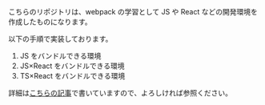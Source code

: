 こちらのリポジトリは、webpack の学習として JS や React などの開発環境を作成したものになります。

以下の手順で実装しております。

1. JS をバンドルできる環境
2. JS×React をバンドルできる環境
3. TS×React をバンドルできる環境

詳細は[こちらの記事](https://zenn.dev/spacemarket/articles/23e5401a074ccc)で書いていますので、よろしければ参照ください。
